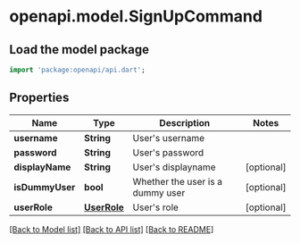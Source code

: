 # openapi.model.SignUpCommand

## Load the model package
```dart
import 'package:openapi/api.dart';
```

## Properties
Name | Type | Description | Notes
------------ | ------------- | ------------- | -------------
**username** | **String** | User's username | 
**password** | **String** | User's password | 
**displayName** | **String** | User's displayname | [optional] 
**isDummyUser** | **bool** | Whether the user is a dummy user | [optional] 
**userRole** | [**UserRole**](UserRole.md) | User's role | [optional] 

[[Back to Model list]](../README.md#documentation-for-models) [[Back to API list]](../README.md#documentation-for-api-endpoints) [[Back to README]](../README.md)


